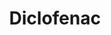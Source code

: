 ---
title:  Diclofenac
description: Great diclofenac and DDI example showing how great we are
github_url: Example_Diclofenac
---